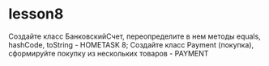 # lesson8
Создайте класс БанковскийСчет, переопределите в нем методы equals, hashCode, toString - HOMETASK 8;
Создайте класс Payment (покупка), сформируйте покупку из нескольких товаров - PAYMENT
